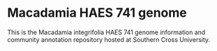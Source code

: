 # Macadamia HAES 741 genome

This is the Macadamia integrifolia HAES 741 genome information and community annotation repository hosted at Southern Cross University.
